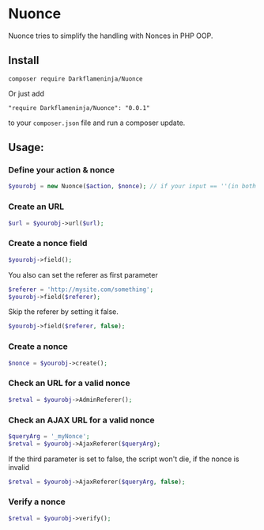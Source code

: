 # Nuonce
Nuonce tries to simplify the handling with Nonces in PHP OOP. 
## Install

```
composer require Darkflameninja/Nuonce
```

Or just add

```
"require Darkflameninja/Nuonce": "0.0.1"
```
to your `composer.json` file and run a composer update.

## Usage:
### Define your action & nonce
```php
$yourobj = new Nuonce($action, $nonce); // if your input == ''(in both cases),it's predefined as action = nonce_action & nonce = _wpnonce
```
### Create an URL
```php
$url = $yourobj->url($url);
```

### Create a nonce field
```php
$yourobj->field();
```

You also can set the referer as first parameter

```php
$referer = 'http://mysite.com/something';
$yourobj->field($referer);
```

Skip the referer by setting it false. 
```php
$yourobj->field($referer, false);
```


### Create a nonce

```php
$nonce = $yourobj->create();
```

### Check an URL for a valid nonce
```php
$retval = $yourobj->AdminReferer();
```

### Check an AJAX URL for a valid nonce
```php
$queryArg = '_myNonce';
$retval = $yourobj->AjaxReferer($queryArg);
```

If the third parameter is set to false, the script won't die, if the nonce is invalid

```php
$retval = $yourobj->AjaxReferer($queryArg, false);
```

### Verify a nonce
```php
$retval = $yourobj->verify();
```

